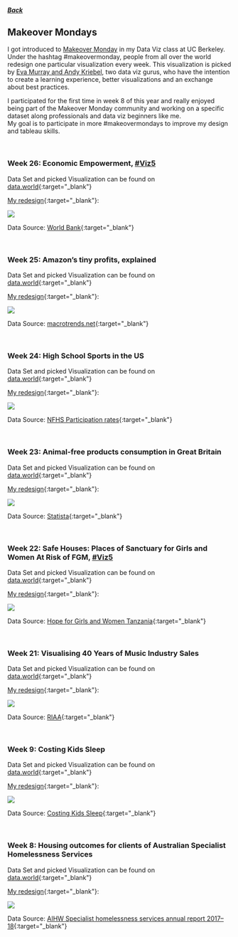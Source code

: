 ##### [Back](index#projects)
## Makeover Mondays
I got introduced to [Makeover Monday](https://www.makeovermonday.co.uk) in my Data Viz class at UC Berkeley. Under the hashtag #makeovermonday, people from all over the world redesign one particular visualization every week. This visualization is picked by [Eva Murray and Andy Kriebel](https://www.makeovermonday.co.uk/about-us/), two data viz gurus, who have the intention to create a learning experience, better visualizations and an exchange about best practices.

I participated for the first time in week 8 of this year and really enjoyed being part of the Makeover Monday community and working on a specific dataset along professionals and data viz beginners like me.  
My goal is to participate in more #makeovermondays to improve my design and tableau skills.

<br>

### Week 26: Economic Empowerment, [#Viz5](https://www.makeovermonday.co.uk/viz5/)

Data Set and picked Visualization can be found on [data.world](https://data.world/makeovermonday/2020w26/){:target="_blank"}

[My redesign](https://public.tableau.com/profile/henny7470#!/vizhome/MoM_w26_WomenInBusiness_V2/Dashboard1){:target="_blank"}:

<a href="https://public.tableau.com/profile/henny7470#!/vizhome/MoM_w26_WomenInBusiness_V2/Dashboard1" target="blank">
  <img src="images/makeovermonday/MoM_w26_WomenInEntrepreneurship.png">
</a>

Data Source: [World Bank](https://wbl.worldbank.org/en/wbl-data){:target="_blank"}

<br>

### Week 25: Amazon’s tiny profits, explained

Data Set and picked Visualization can be found on [data.world](https://data.world/makeovermonday/2020w25-amazons-tiny-profits-explained){:target="_blank"}

[My redesign](https://public.tableau.com/profile/henny7470#!/vizhome/MoM_w25_AmazonProfit/FinalDashboard?publish=yes){:target="_blank"}:

<a href="https://public.tableau.com/profile/henny7470#!/vizhome/MoM_w25_AmazonProfit/FinalDashboard?publish=yes" target="blank">
  <img src="images/makeovermonday/MoM_w25_AmazonProfit.png">
</a>

Data Source: [macrotrends.net](https://www.macrotrends.net/stocks/charts/AMZN/amazon/gross-profit){:target="_blank"}

<br>

### Week 24: High School Sports in the US

Data Set and picked Visualization can be found on [data.world](https://data.world/makeovermonday/2020w24){:target="_blank"}

[My redesign](https://public.tableau.com/profile/henny7470#!/vizhome/MoM_w24_HighSchoolSports/FinalDashboard){:target="_blank"}:

<a href="https://public.tableau.com/profile/henny7470#!/vizhome/MoM_w24_HighSchoolSports/FinalDashboard" target="blank">
  <img src="images/makeovermonday/MoM_w24_HighSchoolSports.png">
</a>

Data Source: [NFHS Participation rates](https://members.nfhs.org/participation_statistics){:target="_blank"}

<br>

### Week 23: Animal-free products consumption in Great Britain

Data Set and picked Visualization can be found on [data.world](https://data.world/makeovermonday/2020w23-animal-free-products-consumption-in-great-britain){:target="_blank"}

[My redesign](https://public.tableau.com/profile/henny7470#!/vizhome/MoM_w23_MeatSubstitutes/finalDashboard){:target="_blank"}:

<a href="https://public.tableau.com/profile/henny7470#!/vizhome/MoM_w23_MeatSubstitutes/finalDashboard" target="blank">
  <img src="images/makeovermonday/MoM_w23_MeatSubstitutes.png">
</a>

Data Source: [Statista](https://www.statista.com/statistics/1065843/animal-free-products-consumption-frequency-in-great-britain-by-eating-habits/){:target="_blank"}

<br>

### Week 22: Safe Houses: Places of Sanctuary for Girls and Women At Risk of FGM, [#Viz5](https://www.makeovermonday.co.uk/viz5/)

Data Set and picked Visualization can be found on [data.world](https://data.world/makeovermonday/2020w22/){:target="_blank"}

[My redesign](https://public.tableau.com/profile/henny7470#!/vizhome/MoM_w22_FGM/Dashboard1?publish=yes){:target="_blank"}:

<a href="https://public.tableau.com/profile/henny7470#!/vizhome/MoM_w22_FGM/Dashboard1?publish=yes" target="blank">
  <img src="images/makeovermonday/MoM_w22_FGM.png">
</a>

Data Source: [Hope for Girls and Women Tanzania](https://hopeforgirlsandwomen.com/safe-houses/){:target="_blank"}

<br>

### Week 21: Visualising 40 Years of Music Industry Sales

Data Set and picked Visualization can be found on [data.world](https://data.world/makeovermonday/2020w21-visualizing-40-years-of-music-industry-sales){:target="_blank"}

[My redesign](https://public.tableau.com/profile/henny7470#!/vizhome/MoM_w21_MusicSales/SecondDesign?publish=yes){:target="_blank"}:

<a href="https://public.tableau.com/profile/henny7470#!/vizhome/MoM_w21_MusicSales/SecondDesign?publish=yes" target="blank">
  <img src="images/makeovermonday/MoM_Music2.png">
</a>

Data Source: [RIAA](https://www.riaa.com/u-s-sales-database/){:target="_blank"}

<br>

### Week 9: Costing Kids Sleep

Data Set and picked Visualization can be found on [data.world](https://data.world/makeovermonday/2020w9){:target="_blank"}

[My redesign](https://public.tableau.com/profile/henny7470#!/vizhome/MoM_w9_SleepData/Dashboard2){:target="_blank"}:

<a href="https://public.tableau.com/profile/henny7470#!/vizhome/MoM_w9_SleepData/Dashboard2" target="blank">
  <img src="images/makeovermonday/MoM_Sleep.png">
</a>

Data Source: [Costing Kids Sleep](https://savvysleeper.org/costing-kids-sleep/){:target="_blank"}

<br>

### Week 8: Housing outcomes for clients of Australian Specialist Homelessness Services

Data Set and picked Visualization can be found on [data.world](https://data.world/makeovermonday/2020w8){:target="_blank"}

[My redesign](https://public.tableau.com/profile/henny7470#!/vizhome/MoM_w8_HomelessnessAustralia/Dashboard1){:target="_blank"}:

<a href="https://public.tableau.com/profile/henny7470#!/vizhome/MoM_w8_HomelessnessAustralia/Dashboard1" target="blank">
  <img src="images/makeovermonday/MoM_Housing.png">
</a>

Data Source: [AIHW Specialist homelessness services annual report 2017–18](https://www.aihw.gov.au/reports/homelessness-services/specialist-homelessness-services-2017-18/data){:target="_blank"}



